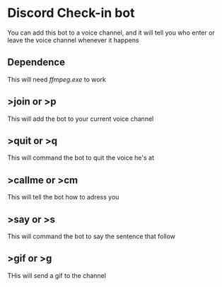 # Discord Check-in bot
You can add this bot to a voice channel, and it will tell you who enter or leave the voice channel whenever it happens

## Dependence
This will need *ffmpeg.exe* to work

## >join or >p
This will add the bot to your current voice channel

## >quit or >q
This will command the bot to quit the voice he's at

## >callme or >cm
This will tell the bot how to adress you

## >say or >s
This will command the bot to say the sentence that follow

## >gif or >g
THis will send a gif to the channel

